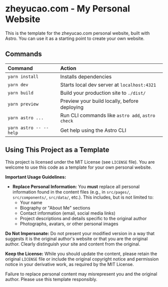 # zheyucao.com - My Personal Website

This is the template for the zheyucao.com personal website, built with Astro. You can use it as a starting point to create your own website.

## Commands

| Command                | Action                                           |
| :--------------------- | :----------------------------------------------- |
| `yarn install`         | Installs dependencies                            |
| `yarn dev`             | Starts local dev server at `localhost:4321`      |
| `yarn build`           | Build your production site to `./dist/`          |
| `yarn preview`         | Preview your build locally, before deploying     |
| `yarn astro ...`       | Run CLI commands like `astro add`, `astro check` |
| `yarn astro -- --help` | Get help using the Astro CLI                     |

## Using This Project as a Template

This project is licensed under the MIT License (see `LICENSE` file). You are welcome to use this code as a template for your own personal website.

**Important Usage Guidelines:**

- **Replace Personal Information:** You **must** replace all personal information found in the content files (e.g., in `src/pages/`, `src/components/`, `src/data/`, etc.). This includes, but is not limited to:
  - Your name
  - Biography or "About Me" sections
  - Contact information (email, social media links)
  - Project descriptions and details specific to the original author
  - Photographs, avatars, or other personal images

**Do Not Impersonate:** Do not present your modified version in a way that suggests it is the original author's website or that you are the original author. Clearly distinguish your site and content from the original.

**Keep the License:** While you should update the content, please retain the original `LICENSE` file or include the original copyright notice and permission notice in your derivative work, as required by the MIT License.

Failure to replace personal content may misrepresent you and the original author. Please use this template responsibly.
